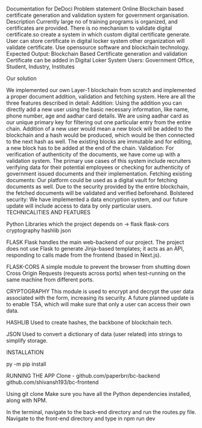 Documentation for DeDoci
Problem statement
Online Blockchain based certificate generation and validation system for government organisation.
Description
Currently large no of training programs is organized, and certificates are provided. There is no mechanism to validate digital certificate.so create a system in which custom digital certificate generate. User can store certificate in digital locker system other organization will validate certificate. Use opensource software and blockchain technology. Expected Output: Blockchain Based Certificate generation and validation Certificate can be added in Digital Loker System Users: Government Office, Student, Industry, Institutes

Our solution

We implemented our own Layer-1 blockchain from scratch and implemented a proper document addition, validation and fetching system. 
Here are all the three features described in detail:
Addition: Using the addition you can directly add a new user using the basic necessary information, like name, phone number, age and aadhar card details. We are using aadhar card as our unique primary key for filtering out one particular entry from the entire chain. Addition of a new user would mean a new block will be added to the blockchain and a hash would be produced, which would be then connected to the next hash as well. The existing blocks are immutable and for editing, a new block has to be added at the end of the chain.
Validation: For verification of authenticity of the documents, we have come up with a validation system. The primary use cases of this system include recruiters verifying data for their potential employees or checking for authenticity of government issued documents and their implementation.
Fetching existing documents: Our platform could be used as a digital vault for fetching documents as well. Due to the security provided by the entire blockchain, the fetched documents will be validated and verified beforehand.
Bolstered security: We have implemented a data encryption system, and our future update will include access to data by only particular users.
TECHNICALITIES AND FEATURES



Python Libraries which the project depends on ->
flask 
flask-cors
cryptography
hashlib
json

FLASK
Flask handles the main web-backend of our project. The project does not use Flask to generate Jinja-based templates; it acts as an API, responding to calls made from the frontend (based in Next.js).

FLASK-CORS
A simple module to prevent the browser from shutting down Cross Origin Requests (requests across ports) when test-running on the same machine from different ports.

CRYPTOGRAPHY
This module is used to encrypt and decrypt the user data associated with the form, increasing its security. A future planned update is to enable TSA, which will make sure that only a user can access their own data.

HASHLIB
Used to create hashes, the backbone of blockchain tech.

JSON
Used to convert a dictionary of data (user related) into strings to simplify storage.



INSTALLATION

py -m pip install <dependancy name>



RUNNING THE APP
Clone -
github.com/paperbrr/bc-backend 
github.com/shivansh193/bc-frontend

Using git clone <repo-link>
Make sure you have all the Python dependencies installed, along with NPM.

In the terminal, navigate to the back-end directory and run the routes.py file.
Navigate to the front-end directory and type in npm run dev